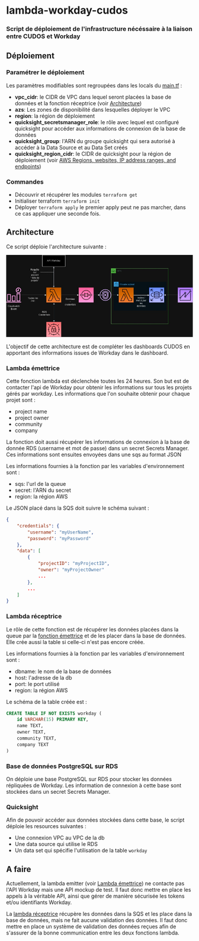 # lambda-workday-cudos

### Script de déploiement de l'infrastructure nécéssaire à la liaison entre CUDOS et Workday

## Déploiement

### Paramétrer le déploiement

Les paramètres modifiables sont regroupées dans les locals du [main.tf](main.tf) :
- **vpc_cidr**: le CIDR de VPC dans lequel seront placées la base de données et la fonction réceptrice (voir [Architecture](#architecture))
- **azs**: Les zones de disponibilité dans lesquelles déployer le VPC
- **region**: la région de déploiement
- **quicksight_secretsmanager_role**: le rôle avec lequel est configuré quicksight pour accéder aux informations de connexion de la base de données
- **quicksight_group**: l'ARN du groupe quicksight qui sera autorisé à accéder à la Data Source et au Data Set créés
- **quicksight_region_cidr**: le CIDR de quicksight pour la région de déploiement (voir [AWS Regions, websites, IP address ranges, and endpoints](https://docs.aws.amazon.com/quicksight/latest/user/regions.html))

### Commandes

 - Découvrir et récupérer les modules `terraform get`
 - Initialiser terraform `terraform init`
 - Déployer `terraform apply` le premier apply peut ne pas marcher, dans ce cas appliquer une seconde fois.

## Architecture

Ce script déploie l'architecture suivante :

![alt Schéma d'architecture](assets/architecture.jpg?raw=true "Architecture")

L'objectif de cette architecture est de compléter les dashboards CUDOS en apportant des informations issues de Workday dans le dashboard.

### Lambda émettrice

Cette fonction lambda est déclenchée toutes les 24 heures. Son but est de contacter l'api de Workday pour obtenir les informations sur tous les projets gérés par workday. Les informations que l'on souhaite obtenir pour chaque projet sont :
- project name
- project owner
- community
- company
    
La fonction doit aussi récupérer les informations de connexion à la base de donnée RDS (username et mot de passe) dans un secret Secrets Manager. Ces informations sont ensuites envoyées dans une sqs au format JSON

Les informations fournies à la fonction par les variables d'environnement sont :
- sqs: l'url de la queue
- secret: l'ARN du secret
- region: la région AWS

Le JSON placé dans la SQS doit suivre le schéma suivant :
```json
{
    "credentials": {
        "username": "myUserName",
        "password": "myPassword"
    },
    "data": [
        {
            "projectID": "myProjectID",
            "owner": "myProjectOwner"
            ...
        },
        ...
    ]
}
```

### Lambda réceptrice

Le rôle de cette fonction est de récupérer les données placées dans la queue par la [fonction émettrice](#lambda-émettrice) et de les placer dans la base de données. Elle crée aussi la table si celle-ci n'est pas encore créée.

Les informations fournies à la fonction par les variables d'environnement sont :
- dbname: le nom de la base de données
- host: l'adresse de la db
- port: le port utilisé
- region: la région AWS

Le schéma de la table créée est :
```sql
CREATE TABLE IF NOT EXISTS workday (
    id VARCHAR(15) PRIMARY KEY,
    name TEXT,
    owner TEXT,
    community TEXT,
    company TEXT
)
```

### Base de données PostgreSQL sur RDS

On déploie une base PostgreSQL sur RDS pour stocker les données répliquées de Workday. Les information de connexion à cette base sont stockées dans un secret Secrets Manager.

### Quicksight

Afin de pouvoir accéder aux données stockées dans cette base, le script déploie les resources suivantes :
- Une connexion VPC au VPC de la db
- Une data source qui utilise le RDS
- Un data set qui spécifie l'utilisation de la table `workday`

## A faire

Actuellement, la lambda emitter (voir [Lambda émettrice](#lambda-émettrice)) ne contacte pas l'API Workday mais une API mockup de test. Il faut donc mettre en place les appels à la véritable API, ainsi que gérer de manière sécurisée les tokens et/ou identifiants Workday.

La [lambda réceptrice](#lambda-réceptrice) récupère les données dans la SQS et les place dans la base de données, mais ne fait aucune validation des données. Il faut donc mettre en place un système de validation des données reçues afin de s'assurer de la bonne communication entre les deux fonctions lambda.